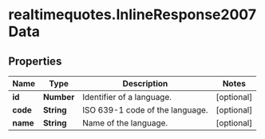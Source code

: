 # realtimequotes.InlineResponse2007Data

## Properties

Name | Type | Description | Notes
------------ | ------------- | ------------- | -------------
**id** | **Number** | Identifier of a language. | [optional] 
**code** | **String** | ISO 639-1 code of the language. | [optional] 
**name** | **String** | Name of the language. | [optional] 



